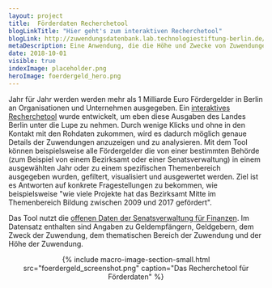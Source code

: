 ```yaml
---
layout: project
title:  Förderdaten Recherchetool
blogLinkTitle: "Hier geht's zum interaktiven Recherchetool"
blogLink: http://zuwendungsdatenbank.lab.technologiestiftung-berlin.de/
metaDescription: Eine Anwendung, die die Höhe und Zwecke von Zuwendungen vom Land Berlin visualisiert.
date: 2018-10-01
visible: true
indexImage: placeholder.png
heroImage: foerdergeld_hero.png
---
```



Jahr für Jahr werden werden mehr als 1 Milliarde Euro Fördergelder in Berlin an Organisationen und Unternehmen ausgegeben. Ein [interaktives Recherchetool](http://zuwendungsdatenbank.lab.technologiestiftung-berlin.de/) wurde entwickelt, um eben diese Ausgaben des Landes Berlin unter die Lupe zu nehmen. Durch wenige Klicks und ohne in den Kontakt mit den Rohdaten zukommen, wird es dadurch möglich genaue Details der Zuwendungen anzuzeigen und zu analysieren. Mit dem Tool können beispielsweise alle Fördergelder die von einer bestimmten Behörde (zum Beispiel von einem Bezirksamt oder einer Senatsverwaltung) in einem ausgewählten Jahr oder zu einem spezifischen Themenbereich ausgegeben wurden, gefiltert, visualisiert und ausgewertet werden. Ziel ist es Antworten auf konkrete Fragestellungen zu bekommen, wie beispielsweise "wie viele Projekte hat das Bezirksamt Mitte im Themenbereich Bildung zwischen 2009 und 2017 gefördert".

Das Tool nutzt die [offenen Daten der Senatsverwaltung für Finanzen](https://daten.berlin.de/datensaetze/zuwendungsdatenbank). Im Datensatz enthalten sind Angaben zu Geldempfängern, Geldgebern, dem Zweck der Zuwendung, dem thematischen Bereich der Zuwendung und der Höhe der Zuwendung.



<center>{% include macro-image-section-small.html src="foerdergeld_screenshot.png" caption="Das Recherchetool für Förderdaten" %}</center>